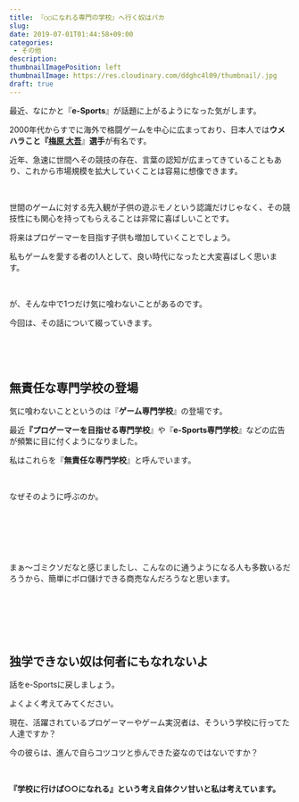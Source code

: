 ```yaml
---
title: 『○○になれる専門の学校』へ行く奴はバカ
slug: 
date: 2019-07-01T01:44:58+09:00
categories: 
 - その他
description: 
thumbnailImagePosition: left
thumbnailImage: https://res.cloudinary.com/ddghc4l09/thumbnail/.jpg
draft: true
---
```


<!--more-->

最近、なにかと『<strong>e-Sports</strong>』が話題に上がるようになった気がします。

2000年代からすでに海外で格闘ゲームを中心に広まっており、日本人では<strong>ウメハラこと『<a href="https://ja.wikipedia.org/wiki/%E6%A2%85%E5%8E%9F%E5%A4%A7%E5%90%BE">梅原 大吾</a></strong><a href="https://ja.wikipedia.org/wiki/%E6%A2%85%E5%8E%9F%E5%A4%A7%E5%90%BE" ping="/url?sa=t&amp;source=web&amp;rct=j&amp;url=https://ja.wikipedia.org/wiki/%25E6%25A2%2585%25E5%258E%259F%25E5%25A4%25A7%25E5%2590%25BE&amp;ved=2ahUKEwiS7KqXmfHiAhUCh7wKHRQ2AbsQFjACegQICBAB" original_target="https://ja.wikipedia.org/wiki/%e6%a2%85%e5%8e%9f%e5%a4%a7%e5%90%be" saprocessedanchor="true" rel="noopener noreferrer"></a>』<strong>選手</strong>が有名です。

近年、急速に世間へその競技の存在、言葉の認知が広まってきていることもあり、これから市場規模を拡大していくことは容易に想像できます。

&nbsp;

世間のゲームに対する先入観が子供の遊ぶモノという認識だけじゃなく、その競技性にも関心を持ってもらえることは非常に喜ばしいことです。

将来はプロゲーマーを目指す子供も増加していくことでしょう。

私もゲームを愛する者の1人として、良い時代になったと大変喜ばしく思います。

&nbsp;

が、そんな中で1つだけ気に喰わないことがあるのです。

今回は、その話について綴っていきます。

&nbsp;

&nbsp;

<h2>無責任な専門学校の登場</h2>

気に喰わないことというのは『<strong>ゲーム専門学校</strong>』の登場です。

最近<strong>『プロゲーマーを目指せる専門学校</strong>』や『<strong>e-Sports専門学校</strong>』などの広告が頻繁に目に付くようになりました。

私はこれらを『<strong>無責任な専門学校</strong>』と呼んでいます。

&nbsp;

なぜそのように呼ぶのか。

&nbsp;

&nbsp;

&nbsp;

まぁ～ゴミクソだなと感じましたし、こんなのに通うようになる人も多数いるだろうから、簡単にボロ儲けできる商売なんだろうなと思います。

&nbsp;

&nbsp;

&nbsp;

<h2>独学できない奴は何者にもなれないよ</h2>

話をe-Sportsに戻しましょう。

よくよく考えてみてください。

現在、活躍されているプロゲーマーやゲーム実況者は、そういう学校に行ってた人達ですか？

今の彼らは、進んで自らコツコツと歩んできた姿なのではないですか？

&nbsp;

<strong>『学校に行けば○○になれる』という考え自体クソ甘いと私は考えています。</strong>

&nbsp;

&nbsp;
